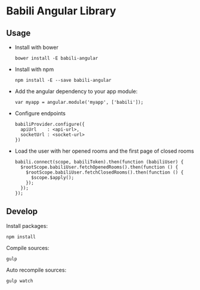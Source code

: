 # Babili Angular Library

## Usage

* Install with bower

    ```
    bower install -E babili-angular
    ```

* Install with npm

    ```
    npm install -E --save babili-angular
    ```

* Add the angular dependency to your app module:

  ```
  var myapp = angular.module('myapp', ['babili']);
  ```

* Configure endpoints

    ```
    babiliProvider.configure({
      apiUrl    : <api-url>,
      socketUrl : <socket-url>
    })
    ```

* Load the user with her opened rooms and the first page of closed rooms

    ```
    babili.connect(scope, babiliToken).then(function (babiliUser) {
      $rootScope.babiliUser.fetchOpenedRooms().then(function () {
        $rootScope.babiliUser.fetchClosedRooms().then(function () {
          $scope.$apply();
        });
      });    
    });
    ```

## Develop

Install packages:

  ```
  npm install
  ```

Compile sources:

  ```
  gulp
  ```

Auto recompile sources:

  ```
  gulp watch
  ```
